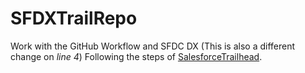 # SFDXTrailRepo

Work with the GitHub Workflow and SFDC DX
    (This is also a different change on *line 4*)
Following the steps of [SalesforceTrailhead](https://trailhead.salesforce.com/content/learn/modules/git-and-git-hub-basics/work-with-the-git-hub-workflow).
